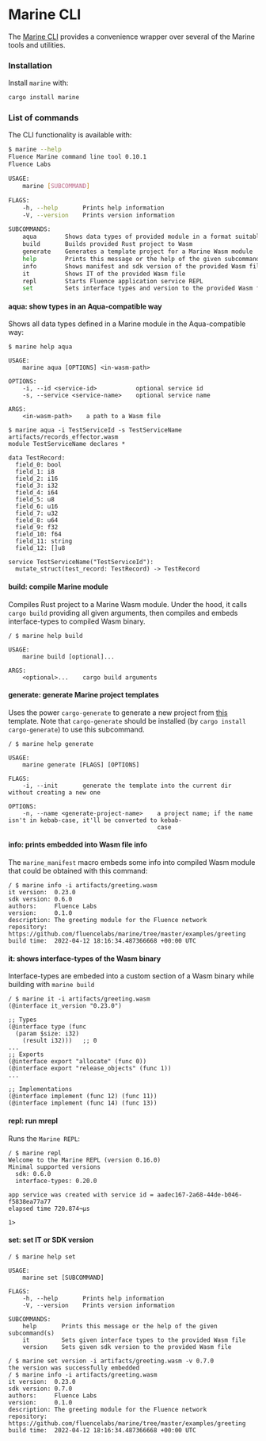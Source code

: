 # Marine CLI

The [Marine CLI](https://github.com/fluencelabs/marine/tree/master/tools/cli) provides a convenience wrapper over several of the Marine tools and utilities.

### Installation

Install `marine` with:

```bash
cargo install marine
```

### List of commands

The CLI functionality is available with:

```bash
$ marine --help
Fluence Marine command line tool 0.10.1
Fluence Labs

USAGE:
    marine [SUBCOMMAND]

FLAGS:
    -h, --help       Prints help information
    -V, --version    Prints version information

SUBCOMMANDS:
    aqua        Shows data types of provided module in a format suitable for Aqua
    build       Builds provided Rust project to Wasm
    generate    Generates a template project for a Marine Wasm module
    help        Prints this message or the help of the given subcommand(s)
    info        Shows manifest and sdk version of the provided Wasm file
    it          Shows IT of the provided Wasm file
    repl        Starts Fluence application service REPL
    set         Sets interface types and version to the provided Wasm file
```

#### aqua: show types in an Aqua-compatible way

Shows all data types defined in a Marine module in the Aqua-compatible way:

```shell
$ marine help aqua

USAGE:
    marine aqua [OPTIONS] <in-wasm-path>

OPTIONS:
    -i, --id <service-id>           optional service id
    -s, --service <service-name>    optional service name

ARGS:
    <in-wasm-path>    a path to a Wasm file

$ marine aqua -i TestServiceId -s TestServiceName artifacts/records_effector.wasm
module TestServiceName declares *

data TestRecord:
  field_0: bool
  field_1: i8
  field_2: i16
  field_3: i32
  field_4: i64
  field_5: u8
  field_6: u16
  field_7: u32
  field_8: u64
  field_9: f32
  field_10: f64
  field_11: string
  field_12: []u8

service TestServiceName("TestServiceId"):
  mutate_struct(test_record: TestRecord) -> TestRecord
```

#### build: compile Marine module

Compiles Rust project to a Marine Wasm module. Under the hood, it calls `cargo build` providing all given arguments, then compiles and embeds interface-types to compiled Wasm binary.&#x20;

```shell
/ $ marine help build

USAGE:
    marine build [optional]...

ARGS:
    <optional>...    cargo build arguments
```

#### generate: generate Marine project templates

Uses the power `cargo-generate` to generate a new project from [this](https://github.com/fluencelabs/marine-template) template. Note that `cargo-generate` should be installed (by `cargo install cargo-generate`) to use this subcommand.

```shell
/ $ marine help generate

USAGE:
    marine generate [FLAGS] [OPTIONS]

FLAGS:
    -i, --init       generate the template into the current dir without creating a new one

OPTIONS:
    -n, --name <generate-project-name>    a project name; if the name isn't in kebab-case, it'll be converted to kebab-
                                          case
```

#### info: prints embedded into Wasm file info

The `marine_manifest` macro embeds some info into compiled Wasm module that could be obtained with this command:

```shell
/ $ marine info -i artifacts/greeting.wasm
it version:  0.23.0
sdk version: 0.6.0
authors:     Fluence Labs
version:     0.1.0
description: The greeting module for the Fluence network
repository:  https://github.com/fluencelabs/marine/tree/master/examples/greeting
build time:  2022-04-12 18:16:34.487366668 +00:00 UTC
```

#### it: shows interface-types of the Wasm binary

Interface-types are embeded into a custom section of a Wasm binary while building with `marine build`

```shell
/ $ marine it -i artifacts/greeting.wasm
(@interface it_version "0.23.0")

;; Types
(@interface type (func
  (param $size: i32)
    (result i32)))   ;; 0
...
;; Exports
(@interface export "allocate" (func 0))
(@interface export "release_objects" (func 1))
...

;; Implementations
(@interface implement (func 12) (func 11))
(@interface implement (func 14) (func 13))
```

#### repl: run mrepl

Runs the `Marine REPL`:

```shell
/ $ marine repl
Welcome to the Marine REPL (version 0.16.0)
Minimal supported versions
  sdk: 0.6.0
  interface-types: 0.20.0

app service was created with service id = aadec167-2a68-44de-b046-f5838ea77a77
elapsed time 720.874¬µs

1>
```

#### set: set IT or SDK version

```shell
/ $ marine help set

USAGE:
    marine set [SUBCOMMAND]

FLAGS:
    -h, --help       Prints help information
    -V, --version    Prints version information

SUBCOMMANDS:
    help       Prints this message or the help of the given subcommand(s)
    it         Sets given interface types to the provided Wasm file
    version    Sets given sdk version to the provided Wasm file
    
/ $ marine set version -i artifacts/greeting.wasm -v 0.7.0
the version was successfully embedded
/ $ marine info -i artifacts/greeting.wasm
it version:  0.23.0
sdk version: 0.7.0
authors:     Fluence Labs
version:     0.1.0
description: The greeting module for the Fluence network
repository:  https://github.com/fluencelabs/marine/tree/master/examples/greeting
build time:  2022-04-12 18:16:34.487366668 +00:00 UTC
```
